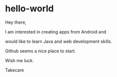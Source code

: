 # hello-world

Hey there,

I am interested in creating apps from Android and 

would like to learn Java and web development skills.

Github seems a nice place to start.

Wish me luck.

Takecare

